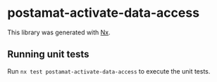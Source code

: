 # postamat-activate-data-access

This library was generated with [Nx](https://nx.dev).

## Running unit tests

Run `nx test postamat-activate-data-access` to execute the unit tests.
